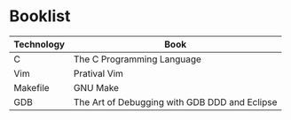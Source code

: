 # Booklist

| Technology | Book       |
| ---------- | ---------- |
| C          | The C Programming Language |
| Vim        | Pratival Vim |
| Makefile   | GNU Make |
| GDB        | The Art of Debugging with GDB DDD and Eclipse |

